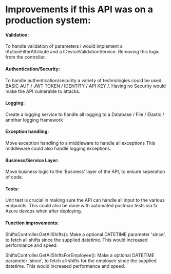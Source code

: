 # Improvements if this API was on a production system:

#### Validation:
To handle validation of parameters i would implement a IActionFilterAttribute and a IDeviceValidationService. Removing this logic from the controller.

#### Authentication/Security:
To handle authentication/security a variety of technologies could be used.  BASIC AUT / JWT TOKEN / IDENTITY / API KEY /.
Having no Security would make the API vulnerable to attacks.

#### Logging: 
Create a logging service to handle all logging to a Database / File / Elastic / another logging framework

#### Exception handling: 
Move exception handling to a middleware to handle all exceptions
This middleware could also handle logging exceptions.

#### Business/Service Layer:
Move business logic to the 'Business' layer of the API, to ensure seperation of code.

#### Tests:
Unit test is crucial in making sure the API can handle all input to the various endpoints.
This could also be done with automated postman tests via fx Azure devops when after deploying.


#### Function improvements:
ShiftsController.GetAllShifts():  Make a optional DATETIME parameter 'since', to fetch all shifts since the supplied datetime.  This would increased performance and speed.

ShiftsController.GetAllShiftsForEmployee():  Make a optional DATETIME parameter 'since', to fetch all shifts for the employee since the supplied datetime.  This would increased performance and speed.


